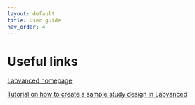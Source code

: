 ```yaml
---
layout: default
title: User guide
nav_order: 4
---
```


# **Useful links**

[Labvanced homepage](https://www.labvanced.com/)

[Tutorial on how to create a sample study design in Labvanced](https://www.youtube.com/watch?v=E6G3ZI9JKBQ)